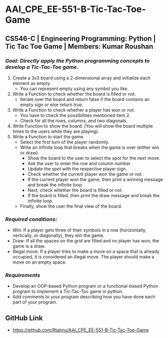 # AAI_CPE_EE-551-B-Tic-Tac-Toe-Game
## CS546-C | Engineering Programming: Python | Tic Tac Toe Game | Members: Kumar Roushan ##

### ***Goal: Directly apply the Python programming concepts  to develop a Tic-Tac-Toe game.*** ###

1. Create a 3x3 board using a 2-dimensional array and initialize each element as empty.
   -  You can represent empty using any symbol you like.
2. Write a Function to check whether the board is filled or not.
   - Iterate over the board and return false if the board contains an empty sign or else return true.
3. Write a Function to check whether a player has won or not.
   - You have to check the possibilities mentioned item 2.
   - Check for all the rows, columns, and two diagonals.
4. Write Function to show the board. (You will show the board multiple times to the users while they are playing).
5. Write a Function to start the game.
   - Select the first turn of the player randomly.
   - Write an infinite loop that breaks when the game is over (either win or draw).
     - Show the board to the user to select the spot for the next move.
     - Ask the user to enter the row and column number.
     - Update the spot with the respective player sign.
     - Check whether the current player won the game or not.
     - If the current player won the game, then print a winning message and break the infinite loop.
     - Next, check whether the board is filled or not.
     - If the board is filled, then print the draw message and break the infinite loop.
   - Finally, show the user the final view of the board.

### ***Required conditions:*** ###
   
- Win: If a player gets three of their symbols in a row (horizontally, vertically, or diagonally), they win the game.
- Draw: If all the spaces on the grid are filled and no player has won, the game is a draw.
- Illegal move: If a player tries to make a move on a space that is already occupied, it is considered an illegal
move. The player should make a move on an empty space.

### ***Requirements*** ###
- Develop an OOP-based Python program or a functional-based Python program to implement a Tic-Tac-Toc game
in python.
- Add comments to your program describing how you have done each part of your program.

## GitHub Link
- https://github.com/Rtannu/AAI_CPE_EE-551-B-Tic-Tac-Toe-Game


